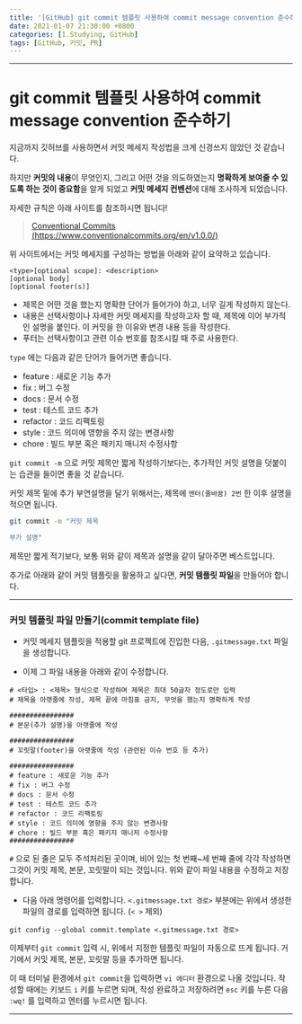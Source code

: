 ```yaml
---
title: '[GitHub] git commit 템플릿 사용하여 commit message convention 준수하기'
date: 2021-01-07 21:30:00 +0800
categories: [1.Studying, GitHub]
tags: [GitHub, 커밋, PR]
---
```




------

# **git commit 템플릿 사용하여 commit message convention 준수하기**



지금까지 깃허브를 사용하면서 커밋 메세지 작성법을 크게 신경쓰지 않았던 것 같습니다.

하지만 **커밋의 내용**이 무엇인지, 그리고 어떤 것을 의도하였는지 **명확하게 보여줄 수 있도록 하는 것이 중요함**을 알게 되었고 **커밋 메세지 컨벤션**에 대해 조사하게 되었습니다.

자세한 규칙은 아래 사이트를 참조하시면 됩니다!

> [Conventional Commits (https://www.conventionalcommits.org/en/v1.0.0/)](https://www.conventionalcommits.org/en/v1.0.0/)

위 사이트에서는 커밋 메세지를 구성하는 방법을 아래와 같이 요약하고 있습니다.

```
<type>[optional scope]: <description>
[optional body]
[optional footer(s)]
```

* 제목은 어떤 것을 했는지 명확한 단어가 들어가야 하고, 너무 길게 작성하지 않는다.
* 내용은 선택사항이나 자세한 커밋 메세지를 작성하고자 할 때, 제목에 이어 부가적인 설명을 붙인다. 이 커밋을 한 이유와 변경 내용 등을 작성한다.
* 푸터는 선택사항이고 관련 이슈 번호를 참조시킬 때 주로 사용한다.

`type` 에는 다음과 같은 단어가 들어가면 좋습니다.

* feature : 새로운 기능 추가
* fix : 버그 수정
* docs : 문서 수정
* test : 테스트 코드 추가
* refactor : 코드 리팩토링
* style : 코드 의미에 영향을 주지 않는 변경사항
* chore : 빌드 부분 혹은 패키지 매니저 수정사항

`git commit -m` 으로 커밋 제목만 짧게 작성하기보다는, 추가적인 커밋 설명을 덧붙이는 습관을 들이면 좋을 것 같습니다.

커밋 제목 밑에 추가 부연설명을 달기 위해서는, 제목에 `엔터(줄바꿈) 2번` 한 이후 설명을 적으면 됩니다.
```bash
git commit -m "커밋 제목

부가 설명"
```

제목만 짧게 적기보다, 보통 위와 같이 제목과 설명을 같이 달아주면 베스트입니다.

추가로 아래와 같이 커밋 템플릿을 활용하고 싶다면, **커밋 템플릿 파일**을 만들어야 합니다.

------

### **커밋 템플릿 파일 만들기(commit template file)**

* 커밋 메세지 템플릿을 적용할 git 프로젝트에 진입한 다음, `.gitmessage.txt` 파일을 생성합니다.

* 이제 그 파일 내용을 아래와 같이 수정합니다.

```
# <타입> : <제목> 형식으로 작성하며 제목은 최대 50글자 정도로만 입력
# 제목을 아랫줄에 작성, 제목 끝에 마침표 금지, 무엇을 했는지 명확하게 작성

################
# 본문(추가 설명)을 아랫줄에 작성

################
# 꼬릿말(footer)을 아랫줄에 작성 (관련된 이슈 번호 등 추가)

################
# feature : 새로운 기능 추가
# fix : 버그 수정
# docs : 문서 수정
# test : 테스트 코드 추가
# refactor : 코드 리팩토링
# style : 코드 의미에 영향을 주지 않는 변경사항
# chore : 빌드 부분 혹은 패키지 매니저 수정사항
################
```

`#` 으로 된 줄은 모두 주석처리된 곳이며, 비어 있는 첫 번째~세 번째 줄에 각각 작성하면 그것이 커밋 제목, 본문, 꼬릿말이 되는 것입니다. 위와 같이 파일 내용을 수정하고 저장합니다.

* 다음 아래 명령어를 입력합니다. `<.gitmessage.txt 경로>` 부분에는 위에서 생성한 파일의 경로를 입력하면 됩니다. (`< >` 제외)

```
git config --global commit.template <.gitmessage.txt 경로>
```

이제부터 `git commit` 입력 시, 위에서 지정한 템플릿 파일이 자동으로 뜨게 됩니다. 거기에서 커밋 제목, 본문, 꼬릿말 등을 추가하면 됩니다.

이 때 터미널 환경에서 `git commit`을 입력하면 `vi 에디터` 환경으로 나올 것입니다. 작성할 때에는 키보드 `i` 키를 누르면 되며, 작성 완료하고 저장하려면 `esc` 키를 누른 다음 `:wq!` 를 입력하고 엔터를 누르시면 됩니다.

------

